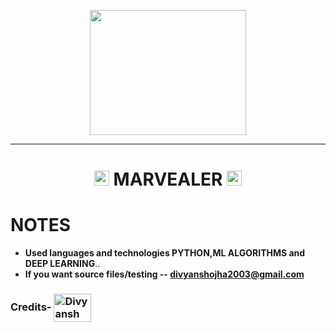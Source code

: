 <p align="center">
  <img src="https://i.ibb.co/NxWbPmT/MALVEALER-1.png" height="200" width="250"/>
</p>
<hr>
<h1 align="center"><img src="https://media2.giphy.com/media/3oKIP657aH5QRMkX3q/200w.webp?cid=ecf05e47mikny9esu5y8qbgtrsiz2043qip7rllq2ezixxhv&rid=200w.webp&ct=g" width="24px"> MARVEALER <img src="https://media2.giphy.com/media/3oKIP657aH5QRMkX3q/200w.webp?cid=ecf05e47mikny9esu5y8qbgtrsiz2043qip7rllq2ezixxhv&rid=200w.webp&ct=g" width="24px"></h1>
<p align="center">

  # **NOTES**
  - **Used languages and technologies PYTHON,ML ALGORITHMS and DEEP LEARNING**..
  - **If you want source files/testing -- divyanshojha2003@gmail.com**


### Credits- <a href="https://github.com/divyanshojha99" target="blank"><img  align="center" src="https://i.ibb.co/g77vvbq/download-5.jpg" alt="Divyansh ojha" height="45" width="60" /></a>
